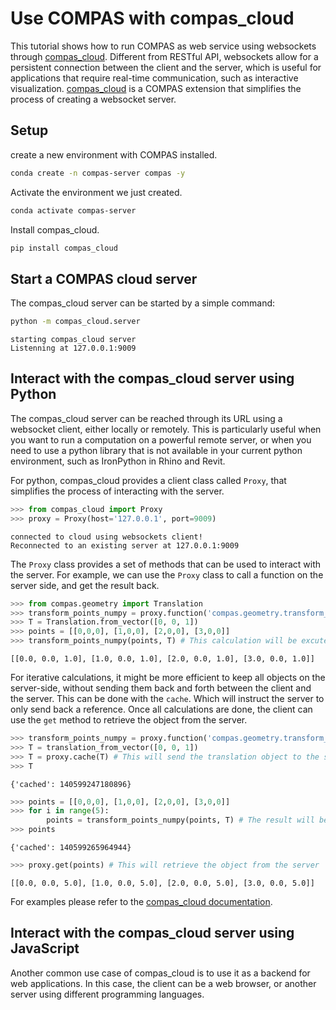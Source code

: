 # Use COMPAS with compas_cloud

This tutorial shows how to run COMPAS as web service using websockets through [compas_cloud](). Different from RESTful API, websockets allow for a persistent connection between the client and the server, which is useful for applications that require real-time communication, such as interactive visualization. [compas_cloud]() is a COMPAS extension that simplifies the process of creating a websocket server.

## Setup

create a new environment with COMPAS installed.
```bash
conda create -n compas-server compas -y
```

Activate the environment we just created.
```bash
conda activate compas-server
```

Install compas_cloud.
```bash
pip install compas_cloud
```

## Start a COMPAS cloud server
The compas_cloud server can be started by a simple command:
```bash
python -m compas_cloud.server
```
```
starting compas_cloud server
Listenning at 127.0.0.1:9009
```

## Interact with the compas_cloud server using Python

The compas_cloud server can be reached through its URL using a websocket client, either locally or remotely. This is particularly useful when you want to run a computation on a powerful remote server, or when you need to use a python library that is not available in your current python environment, such as IronPython in Rhino and Revit.

For python, compas_cloud provides a client class called `Proxy`, that simplifies the process of interacting with the server. 

```python
>>> from compas_cloud import Proxy
>>> proxy = Proxy(host='127.0.0.1', port=9009)
```
```
connected to cloud using websockets client!
Reconnected to an existing server at 127.0.0.1:9009
```

The `Proxy` class provides a set of methods that can be used to interact with the server. For example, we can use the `Proxy` class to call a function on the server side, and get the result back.

```python
>>> from compas.geometry import Translation
>>> transform_points_numpy = proxy.function('compas.geometry.transform_points_numpy')
>>> T = Translation.from_vector([0, 0, 1])
>>> points = [[0,0,0], [1,0,0], [2,0,0], [3,0,0]]
>>> transform_points_numpy(points, T) # This calculation will be excuted on the server-side
```
```
[[0.0, 0.0, 1.0], [1.0, 0.0, 1.0], [2.0, 0.0, 1.0], [3.0, 0.0, 1.0]]
```

For iterative calculations, it might be more efficient to keep all objects on the server-side, without sending them back and forth between the client and the server. This can be done with the `cache`. Which will instruct the server to only send back a reference. Once all calculations are done, the client can use the `get` method to retrieve the object from the server.

```python
>>> transform_points_numpy = proxy.function('compas.geometry.transform_points_numpy', cache=True)
>>> T = translation_from_vector([0, 0, 1])
>>> T = proxy.cache(T) # This will send the translation object to the server and return a reference
>>> T
```
```
{'cached': 140599247180896}
```
```python
>>> points = [[0,0,0], [1,0,0], [2,0,0], [3,0,0]]
>>> for i in range(5):
        points = transform_points_numpy(points, T) # The result will be returned as a reference
>>> points
```
```
{'cached': 140599265964944}
```
```python
>>> proxy.get(points) # This will retrieve the object from the server
```
```
[[0.0, 0.0, 5.0], [1.0, 0.0, 5.0], [2.0, 0.0, 5.0], [3.0, 0.0, 5.0]]
```
For examples please refer to the [compas_cloud documentation](https://compas.dev/compas_cloud).

## Interact with the compas_cloud server using JavaScript

Another common use case of compas_cloud is to use it as a backend for web applications. In this case, the client can be a web browser, or another server using different programming languages.


